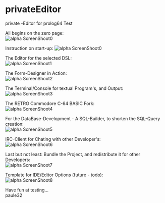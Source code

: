 # privateEditor
 private -Editor for prolog64 Test

All begins on the zero page:<br>
![alpha ScreenShoot0](img/screen000.png)

Instruction on start-up:
![alpha ScreenShoot0](img/screen00A.png)

The Editor for the selected DSL:<br>
![alpha ScreenShoot1](img/screen001.png)

The Form-Designer in Action:<br>
![alpha ScreenShoot2](img/screen002.png)

The Terminal/Console for textual Program's, and Output:<br>
![alpha ScreenShoot3](img/screen003.png)

The RETRO Commodore C-64 BASIC Fork:<br>
![alpha ScreenShoot4](img/screen004.png)

For the DataBase-Development - A SQL-Builder, to shorten the SQL-Query creation:<br>
![alpha ScreenShoot5](img/screen005.png)

IRC-Client for Chating with other Developer's:<br>
![alpha ScreenShoot6](img/screen006.png)

Last but not least: Bundle the Project, and redistribute it for other Developers:<br>
![alpha ScreenShoot7](img/screen007.png)

Template for IDE/Editor Options (future - todo):<br>
![alpha ScreenShoot8](img/screen008.png)

Have fun at testing...<br>
paule32
